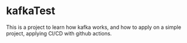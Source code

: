 # kafkaTest

This is a project to learn how kafka works, and how to apply on a simple project, applying CI/CD with github actions.
